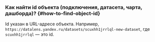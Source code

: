 ### Как найти id объекта (подключения, датасета, чарта, дашборда)? {#how-to-find-object-id}

Id указан в URL-адресе объекта. Например, `https://datalens.yandex.ru/datasets/scuxhh1jrrlql-new-dataset`, где `scuxhh1jrrlql` — это id.

